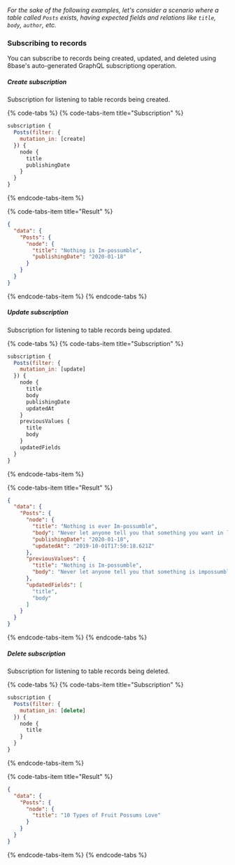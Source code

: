 *For the sake of the following examples, let's consider a scenario where a table called `Posts` exists, having expected fields and relations like `title`, `body`, `author`, etc.*

### Subscribing to records
You can subscribe to records being created, updated, and deleted using 8base's auto-generated GraphQL subscriptiong operation.

##### Create subscription
Subscription for listening to table records being created.

{% code-tabs %}
{% code-tabs-item title="Subscription" %}
```javascript
subscription {
  Posts(filter: {
    mutation_in: [create]
  }) {
    node {
      title
      publishingDate
    }
  }
}
```
{% endcode-tabs-item %}

{% code-tabs-item title="Result" %}
```json
{
  "data": {
    "Posts": {
      "node": {
        "title": "Nothing is Im-possumble",
        "publishingDate": "2020-01-18"
      }
    }
  }
}
```
{% endcode-tabs-item %}
{% endcode-tabs %}

##### Update subscription
Subscription for listening to table records being updated.

{% code-tabs %}
{% code-tabs-item title="Subscription" %}
```javascript
subscription {
  Posts(filter: {
    mutation_in: [update]
  }) {
    node {
      title
      body
      publishingDate
      updatedAt
    }
    previousValues {
      title
      body
    }
    updatedFields
  }
}
```
{% endcode-tabs-item %}

{% code-tabs-item title="Result" %}
```json
{
  "data": {
    "Posts": {
      "node": {
        "title": "Nothing is ever Im-possumble",
        "body": "Never let anyone tell you that something you want in life is impossumble.",
        "publishingDate": "2020-01-18",
        "updatedAt": "2019-10-01T17:50:18.621Z"
      },
      "previousValues": {
        "title": "Nothing is Im-possumble",
        "body": "Never let anyone tell you that something is impossumble."
      },
      "updatedFields": [
        "title",
        "body"
      ]
    }
  }
}
```
{% endcode-tabs-item %}
{% endcode-tabs %}

##### Delete subscription
Subscription for listening to table records being deleted.

{% code-tabs %}
{% code-tabs-item title="Subscription" %}
```javascript
subscription {
  Posts(filter: {
    mutation_in: [delete]
  }) {
    node {
      title
    }
  }
}
```
{% endcode-tabs-item %}

{% code-tabs-item title="Result" %}
```json
{
  "data": {
    "Posts": {
      "node": {
        "title": "10 Types of Fruit Possums Love"
      }
    }
  }
}
```
{% endcode-tabs-item %}
{% endcode-tabs %}
